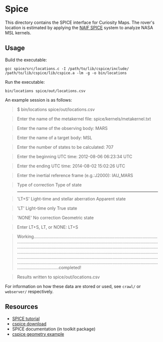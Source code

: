 # Spice

This directory contains the SPICE interface for Curiosity Maps.
The rover's location is estimated by applying the [NAIF SPICE](http://naif.jpl.nasa.gov/naif/aboutspice.html) system
to analyze NASA MSL kernels.

## Usage

Build the executable:

`gcc spice/src/locations.c -I /path/to/lib/cspice/include/ /path/to/lib/cspice/lib/cspice.a -lm -g -o bin/locations`

Run the executable:

`bin/locations spice/out/locations.csv`

An example session is as follows:

> $ bin/locations spice/out/locations.csv 

> Enter the name of the metakernel file: spice/kernels/metakernel.txt
 
> Enter the name of the observing body: MARS
 
> Enter the name of a target body: MSL
 
> Enter the number of states to be calculated: 707
 
> Enter the beginning UTC time: 2012-08-06 06:23:34 UTC
 
> Enter the ending UTC time: 2014-08-02 15:02:26 UTC
 
> Enter the inertial reference frame (e.g.:J2000): IAU_MARS
 
> Type of correction                              Type of state

> -------------------------------------------------------------

> 'LT+S'    Light-time and stellar aberration    Apparent state

> 'LT'      Light-time only                      True state

> 'NONE'    No correction                        Geometric state
 
> Enter LT+S, LT, or NONE: LT+S

> Working......................................................................................................................................................................................................................................................................................................................................................................................................................................................................................................................................................................................................................................................................................................................................completed!

> Results written to spice/out/locations.csv


For information on how these data are stored or used, see `crawl/` or `webserver/` respectively.

## Resources

* [SPICE tutorial](http://naif.jpl.nasa.gov/naif/tutorials.html)
* [cspice download](http://naif.jpl.nasa.gov/naif/toolkit_C.html)
* SPICE documentation (in toolkit package)
* [cspice geometry example](http://naif.jpl.nasa.gov/pub/naif/FIDO/misc/njb/src/geom.c)

